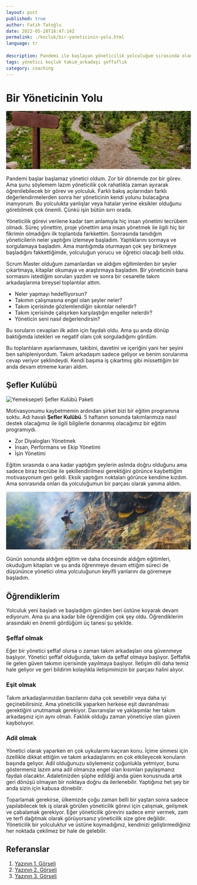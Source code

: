 ```yaml
---
layout: post
published: true
author: Fatih Tatoğlu
date: 2022-05-28T16:47:14Z
permalink: ./kocluk/bir-yoneticinin-yolu.html
language: tr

description: Pandemi ile başlayan yöneticilik yolculuğum sırasında olanlar ve yaşadıklarım.
tags: yönetici koçluk takım_arkadaşı şeffaflık
category: coaching
---
```


# Bir Yöneticinin Yolu

![Yol Ayrımı](../../image/kariyer-yol.jpg)

Pandemi başlar başlamaz yönetici oldum. Zor bir dönemde zor bir görev. Ama şunu söylemem lazım yöneticilik çok rahatlıkla zaman ayırarak öğrenilebilecek bir görev ve yolculuk. Farklı bakış açılarından farklı değerlendirmelerden sonra her yöneticinin kendi yolunu bulacağına inanıyorum. Bu yolculukta yanlışlar veya hatalar yerine eksikler olduğunu görebilmek çok önemli. Çünkü işin bütün sırrı orada.

Yöneticilik görevi verilene kadar tam anlamıyla hiç insan yönetimi tecrübem olmadı. Süreç yönettim, proje yönettim ama insan yönetmek ile ilgili hiç bir fikrimin olmadığını ilk toplantıda farkkettim. Sonrasında tanıdığım yöneticilerin neler yaptığını izlemeye başladım. Yaptıklarını sormaya ve sorgulamaya başladım. Ama mantığımda oturmayan çok şey birikmeye başladığını fakkettiğimde, yolculuğun yorucu ve öğretici olacağı belli oldu.

Scrum Master olduğum zamanlardan ve aldığım eğitimlerden bir şeyler çıkartmaya, kitaplar okumaya ve araştırmaya başladım. Bir yöneticinin bana sormasını istediğim soruları yazdım ve sonra bir cesaretle takım arkadaşlarıma bireysel toplantılar attım.

- Neler yapmayı hedefliyorsun?
- Takımın çalışmasına engel olan şeyler neler?
- Takım içerisinde gözlemlendiğin sıkıntılar nelerdir?
- Takım içerisinde çalışırken karşılaştığın engeller nelerdir?
- Yöneticin seni nasıl değerlendirsin?

Bu soruların cevapları ilk adım için faydalı oldu. Ama şu anda dönüp baktığımda istekleri ve negatif olanı çok sorguladığımı gördüm.

Bu toplantıların ayarlanmasını, takibini, davetini ve içeriğini yani her şeyini ben sahipleniyordum. Takım arkadaşım sadece geliyor ve benim sorularıma cevap veriyor şeklindeydi. Kendi başıma iş çıkartmış gibi missettiğim bir anda devam etmeme kararı aldım.

## Şefler Kulübü

![Yemeksepeti Şefler Kulübü Paketi](https://cdn.image4.io/konseptkutu/f_auto/upload/portfoy/59/864469-yemeksepeti.jpg)

Motivasyonumu kaybetmemin ardından şirket bizi bir eğitim programına soktu. Adı havalı **Şefler Kulübü**. 5 haftanın sonunda takımlarımıza nasıl destek olacağımız ile ilgili bilgilerle donanmış olacağımız bir eğitim programıydı.

- Zor Diyalogları Yönetmek
- İnsan, Performans ve Ekip Yönetimi
- İşin Yönetimi

Eğitim sırasında o ana kadar yaptığım şeylerin aslında doğru olduğunu ama sadece biraz tecrübe ile şekillendirilmesi gerektiğini görünce kaybettiğim motivasyonum geri geldi. Eksik yaptığım noktaları görünce kendime kızdım. Ama sonrasında onları da yolculuğumun bir parçası olarak yanıma aldım.

![Basamaklar](../../image/kariyer-merdiven.jpg)

Günün sonunda aldığım eğitim ve daha öncesinde aldığım eğitimleri, okuduğum kitapları ve şu anda öğrenmeye devam ettiğim süreci de düşününce yönetici olma yolculuğunun keyifli yanlarını da göremeye başladım.

## Öğrendiklerim

Yolculuk yeni başladı ve başladığım günden beri üstüne koyarak devam ediyorum. Ama şu ana kadar bile öğrendiğim çok şey oldu. Öğrendiklerim arasındaki en önemli gördüğüm üç tanesi şu şekilde.

### Şeffaf olmak

Eğer bir yönetici şeffaf olursa o zaman takım arkadaşları ona güvenmeye başlıyor. Yönetici şeffaf olduğunda, takım da şeffaf olmaya başlıyor. Şeffaflık ile gelen güven takımın içerisinde yayılmaya başlıyor. İletişim dili daha temiz hale geliyor ve geri bildirim kolaylıkla iletişimimizin bir parçası halini alıyor.

### Eşit olmak

Takım arkadaşlarınızdan bazılarını daha çok sevebilir veya daha iyi geçinebilirsiniz. Ama yöneticilik yaparken herkese eşit davranılması gerektiğini unutmamak gerekiyor. Davranışlar ve yaklaşımlar her takım arkadaşınız için aynı olmalı. Faklılık olduğu zaman yöneticiye olan güven kayboluyor.

### Adil olmak

Yönetici olarak yaparken en çok uykularımı kaçıran konu. İçime sinmesi için özellikle dikkat ettiğim ve takım arkadaşlarımı en çok etkileyecek konuların başında geliyor. Adil olduğunuzu söylemeniz çoğunlukla yetmiyor, bunu göstermeniz lazım ama adil olmanıza engel olan kısımları paylaşmanız faydalı olacaktır. Adaletinizden şüphe edildiği anda güen konusnuda artık geri dönüşü olmayan bir noktaya doğru da ilerlenebilir. Yaptığınız het şey bir anda sizin için kabusa dönebilir.

Toparlamak gerekirse, ülkemizde çoğu zaman belli bir yaştan sonra sadece yapılabilecek tek iş olarak görülen yöneticilik görevi için çalışmak, gelişmek ve çabalamak gerekiyor. Eğer yöneticilik görevini sadece emir vermek, zam ve terfi dağıtmak olarak görüyorsanız yöneticilik size göre değildir. Yöneticilik bir yolculuktur ve üstüne koymadığınız, kendinizi geliştirmediğiniz her noktada çekilmez bir hale de gelebilir.

## Referanslar

1. [Yazının 1. Görseli](https://www.pexels.com/tr-tr/fotograf/koknar-agaclariyla-cevrili-yolun-fotografi-1578750/ "James Wheeler")
2. [Yazının 2. Görseli](https://www.konseptkutu.com/kurumsal-hediye/yemeksepeti "Yemeksepeti Şefler Kulübü Paketi")
3. [Yazının 3. Görseli](https://www.pexels.com/tr-tr/fotograf/duvar-merdiven-sigara-icmek-asili-4237473/ "Aakash Karki")